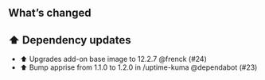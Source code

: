 ## What’s changed

## ⬆️ Dependency updates

- ⬆️ Upgrades add-on base image to 12.2.7 @frenck (#24)
- ⬆️ Bump apprise from 1.1.0 to 1.2.0 in /uptime-kuma @dependabot (#23)
